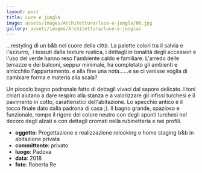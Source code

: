 ```yaml
---
layout: post
title: Luce e jungla
image: assets/images/Architettura/luce-e-jungla/00.jpg
gallery: assets/images/Architettura/luce-e-jungla/
---
```


...restyling di un b&b nel cuore della città. La palette colori tra il salvia e l'azzurro,  i tessuti dalla texture rustica, i dettagli in tonalità degli accessori e l'uso del verde hanno reso l'ambiente caldo e familiare. L'arredo delle terrazze e dei balconi, seppur minimale, ha completato gli ambienti e arricchito l'appartamento. e alla fine una nota......e se ci venisse voglia di cambiare forma e materia alla scala?

Un piccolo bagno padronale fatto di dettagli vivaci dal sapore delicato. I toni chiari aiutano a dare respiro alla stanza e a valorizzare gli infissi turchesi e il pavimento in cotto, caratteristici dell'abitazione. Lo specchio antico è il tocco finale dato dalla padrona di casa ;). Il bagno grande, spazioso e funzionale, rompe il rigore del colore neutro con degli spunti turchesi nel decoro degli alzati e con dettagli cromati nella rubinetteria e nei profili.

- **oggetto**: Progettazione e realizzazione relooking e home staging b&b in abitazione privata
- **committente**: privato
- **luogo**: Padova
- **data**: 2018
- **foto**: Roberta Re

